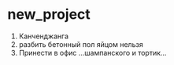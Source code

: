 # new_project
1. Канченджанга
2. разбить бетонный пол яйцом нельзя
3. Принести в офис ...шампанского и тортик...

